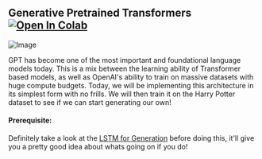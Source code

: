 ## Generative Pretrained Transformers&nbsp; [![Open In Colab](https://colab.research.google.com/assets/colab-badge.svg)](https://colab.research.google.com/drive/1DZ406Ytb-ls1jDI1BovARwYq__ptr1Tx?usp=sharing)

![Image](https://github.com/priyammaz/HAL-DL-From-Scratch/blob/main/src/visuals/clm_figure.png?raw=true)

GPT has become one of the most important and foundational language models today. This is a mix between the learning ability of Transformer based models, as well as OpenAI's ability to train on massive datasets with huge compute budgets. Today, we will be implementing this architecture in its simplest form with no frills. We will then train it on the Harry Potter dataset to see if we can start generating our own! 

#### Prerequisite:

Definitely take a look at the [LSTM for Generation](https://github.com/priyammaz/HAL-DL-From-Scratch/tree/main/PyTorch%20for%20NLP/LSTM/LSTM%20Harry%20Potter%20Generation) before doing this, it'll give you a pretty good idea about whats going on if you do!
